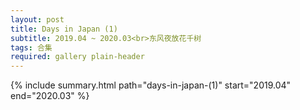 ```yaml
---
layout: post
title: Days in Japan (1)
subtitle: 2019.04 ~ 2020.03<br>东风夜放花千树
tags: 合集
required: gallery plain-header
---
```


{% include summary.html path="days-in-japan-(1)" start="2019.04" end="2020.03" %}
